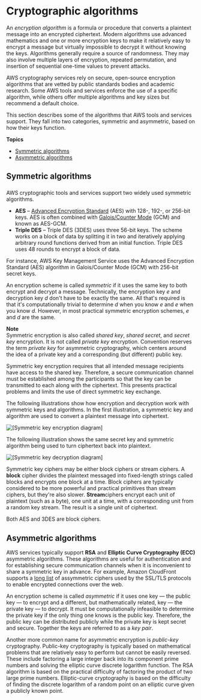 # Cryptographic algorithms<a name="concepts-algorithms"></a>

An *encryption algorithm* is a formula or procedure that converts a plaintext message into an encrypted ciphertext\. Modern algorithms use advanced mathematics and one or more encryption keys to make it relatively easy to encrypt a message but virtually impossible to decrypt it without knowing the keys\. Algorithms generally require a source of randomness\. They may also involve multiple layers of encryption, repeated permutation, and insertion of sequential one\-time values to prevent attacks\. 

AWS cryptography services rely on secure, open\-source encryption algorithms that are vetted by public standards bodies and academic research\. Some AWS tools and services enforce the use of a specific algorithm, while others offer multiple algorithms and key sizes but recommend a default choice\.

This section describes some of the algorithms that AWS tools and services support\. They fall into two categories, symmetric and asymmetric, based on how their keys function\.

**Topics**
+ [Symmetric algorithms](#concepts-algos)
+ [Asymmetric algorithms](#concepts-asymm)

## Symmetric algorithms<a name="concepts-algos"></a>

### <a name="concepts-symm"></a>

AWS cryptographic tools and services support two widely used symmetric algorithms\.
+ **AES** – [Advanced Encryption Standard](https://en.wikipedia.org/wiki/Advanced_Encryption_Standard) \(AES\) with 128\-, 192\-, or 256\-bit keys\. AES is often combined with [Galois/Counter Mode](https://en.wikipedia.org/wiki/Galois/Counter_Mode) \(GCM\) and known as AES\-GCM\.
+ **Triple DES** – Triple DES \(3DES\) uses three 56\-bit keys\. The scheme works on a block of data by splitting it in two and iteratively applying arbitrary round functions derived from an initial function\. Triple DES uses 48 rounds to encrypt a block of data\. 

For instance, AWS Key Management Service uses the Advanced Encryption Standard \(AES\) algorithm in Galois/Counter Mode \(GCM\) with 256\-bit secret keys\. 

An encryption scheme is called *symmetric* if it uses the same key to both encrypt and decrypt a message\. Technically, the encryption key *e* and decryption key *d* don't have to be exactly the same\. All that's required is that it's computationally trivial to determine *d* when you know *e* and *e* when you know *d*\. However, in most practical symmetric encryption schemes, *e* and *d* are the same\. 

**Note**  
Symmetric encryption is also called *shared key*, *shared secret*, and *secret key* encryption\. It is not called *private key* encryption\. Convention reserves the term *private key* for asymmetric cryptography, which centers around the idea of a private key and a corresponding \(but different\) public key\. 

Symmetric key encryption requires that all intended message recipients have access to the shared key\. Therefore, a secure communication channel must be established among the participants so that the key can be transmitted to each along with the ciphertext\. This presents practical problems and limits the use of direct symmetric key exchange\. 

The following illustrations show how encryption and decryption work with symmetric keys and algorithms\. In the first illustration, a symmetric key and algorithm are used to convert a plaintext message into ciphertext\.

![\[Symmetric key encryption diagram\]](http://docs.aws.amazon.com/crypto/latest/userguide/images/Symmetric_Key_Encryption_sm.png)

The following illustration shows the same secret key and symmetric algorithm being used to turn ciphertext back into plaintext\.

![\[Symmetric key decryption diagram\]](http://docs.aws.amazon.com/crypto/latest/userguide/images/Symmetric_Key_Decryption_sm.png)

Symmetric key ciphers may be either block ciphers or stream ciphers\. A **block** cipher divides the plaintext messaged into fixed\-length strings called blocks and encrypts one block at a time\. Block ciphers are typically considered to be more powerful and practical primitives than stream ciphers, but they're also slower\. **Stream**ciphers encrypt each unit of plaintext \(such as a byte\), one unit at a time, with a corresponding unit from a random key stream\. The result is a single unit of ciphertext\.

Both AES and 3DES are block ciphers\.

## Asymmetric algorithms<a name="concepts-asymm"></a>

AWS services typically support **RSA** and **Elliptic Curve Cryptography \(ECC\)** asymmetric algorithms\. These algorithms are useful for authentication and for establishing secure communication channels when it is inconvenient to share a symmetric key in advance\. For example, Amazon CloudFront supports a [long list](https://docs.aws.amazon.com/AmazonCloudFront/latest/DeveloperGuide/secure-connections-supported-viewer-protocols-ciphers.html) of assymmetric ciphers used by the SSL/TLS protocols to enable encrypted connections over the web\.

An encryption scheme is called *asymmetric* if it uses one key — the public key — to encrypt and a different, but mathematically related, key — the private key — to decrypt\. It must be computationally infeasible to determine the private key if the only thing one knows is the public key\. Therefore, the public key can be distributed publicly while the private key is kept secret and secure\. Together the keys are referred to as a *key pair*\.

Another more common name for asymmetric encryption is *public\-key* cryptography\. Public\-key cryptography is typically based on mathematical problems that are relatively easy to perform but cannot be easily reversed\. These include factoring a large integer back into its component prime numbers and solving the elliptic curve discrete logarithm function\. The RSA algorithm is based on the practical difficulty of factoring the product of two large prime numbers\. Elliptic\-curve cryptography is based on the difficulty of finding the discrete logarithm of a random point on an elliptic curve given a publicly known point\. 